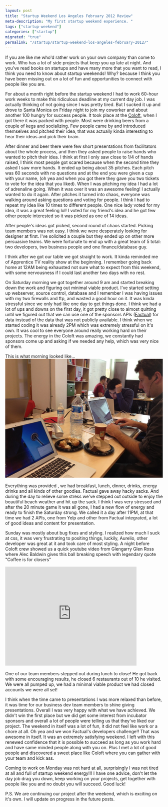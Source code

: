 ```yaml
---
layout: post
title: "Startup Weekend Los Angeles February 2012 Review"
meta-description: "My first startup weekend experience. "
tags: ["startup-weekend"]
categories: ["startup"]
migrated: "true"
permalink: "/startup/startup-weekend-los-angeles-february-2012/"
---
```

If you are like me who'd rather work on your own company than come to work. Who has a lot of side projects that keep you up late at night. And you've read books on startups and have many more that you want to read, I think you need to know about startup weekends! Why? because I think you have been missing out on a lot of fun and opportunities to connect with people like you are. 

For about a month right before the startup weekend I had to work 60-hour work weeks  to make this ridiculous deadline at my current day job. I was actually thinking of not going since I was pretty tired. But I sucked it up and drove to Santa Monica on Friday night to join my coworker and about another 100 hungry for success people. It took place at the [Coloft][1], when I got there it was packed with people. Most were drinking beers from a couple of kegs and socializing. Few people came by and introduced themselves and pitched their idea, that was actually kinda interesting to hear their ideas and pick their brain.

After dinner and beer there were few short presentations from facilitators about the whole process, and then they asked people to raise hands who wanted to pitch their idea. I think at first I only saw close to 1/4 of hands raised, I think most people got scared because when the second time they asked I saw more hands. It ended up being about 35 pitches. Each pitch was 60 seconds with no questions and at the end you were given a cup with your name, (oh yea and when you got there they gave you two tickets to vote for the idea that you liked). When I was pitching my idea I had a lot of adrenaline going. When it was over it was an awesome feeling! I actually wanted to do it again. After pitches it turned into chaos, everyone was walking around asking questions and voting for people. I think I had to repeat my idea like 10 times to different people. One nice lady voted for my idea, it was a great feeling lol! I voted for my friend's idea and he got few other people interested so it was picked as one of 14 ideas. 

After people's ideas got picked, second round of chaos started. Picking team members was not easy. I think we were desperately looking for designer at first. I've solicited a couple but they ended up on other more persuasive teams. We were fortunate to end up with a great team of 5 total: two developers, two business people and one finance/database guy. 

I think after we got our table we got straight to work. It kinda reminded me of Apprentice TV reality show at the beginning. I remember going back home at 12AM being exhausted not sure what to expect from this weekend, with some nervousness if I could last another two days with no rest. 

On Saturday morning we got together around 9 am and started breaking down the work and figuring out minimal viable product. I've started setting up webserver, source control, database and I remember I was having issues with my two firewalls and ftp, and wasted a good hour on it. It was kinda stressful since we only had like one day to get things done. I think we had a lot of ups and downs on the first day, it got pretty close to almost quitting until we figured out that we can use one of the sponsors APIs ([Factual][2]) for data instead of the data that was not publicly available. I think when we started coding it was already 2PM which was extremely stressful on it's own. It was cool to see everyone around really working hard on their projects. The energy in the Coloft was amazing, we constantly had sponsors come up and asking if we needed any help, which was very nice of them. 

This is what morning looked like...
![Morning Startup Weekend][3]

Everything was provided , we had breakfast, lunch, dinner, drinks, energy drinks and all kinds of other goodies. Factual gave away hacky sacks. And during the day to relieve some stress we've stepped out outside to enjoy the beautiful beach weather and hit up the sack. I think I was very stressed and after the 20 minute game it was all gone, I had a new flow of energy and ready to finish the Saturday strong. We called it a day after 11PM, at that time we had 2 APIs, one from Yelp and other from Factual integrated, a lot of good ideas and content for presentation.

Sunday was mostly about bug fixes and styling. I realized how much I suck at css, it was very frustrating to positing things, luckily, Aurelio, other developer was great at it and took care of most styling. A night before Coloft crew showed us a quick youtube video from Glengarry Glen Ross where Alec Baldwin gives this ball breaking speech with legendary quote "Coffee is for closers"

<iframe width="420" height="315" src="http://www.youtube.com/embed/y-AXTx4PcKI" frameborder="0" allowfullscreen></iframe>

One of our team members stepped out during lunch to close! He got back with some encouraging results, he closed 6 restaurants out of 10 he visited. We were all pumped up, we had a minimal viable product we had closed accounts we were all set!


I think when the time came to presentations I was more relaxed than before, it was time for our business dev team members to shine giving presentations. Overall I was very happy with what we have achieved. We didn't win the first place but we did get some interest from incubator sponsors and overall a lot of people were telling us that they've liked our project. The weekend in itself was a lot of fun, it did not feel like work or a chore at all. Oh yea and we won Factual's developers challenge!! That was awesome in itself. It was an extremely satisfying weekend. I left with this renewed confidence that it is possible to succeed as long as you work hard and have same minded people along with you on. Plus I met a lot of good people and discovered a sweet place like Coloft where you can gather with your team and kick ass. 

Coming to work on Monday was not hard at all, surprisingly I was not tired at all and full of startup weekend energy!!! I have one advice, don't let the day job drag you down, keep working on your projects, get together with people like you and no doubt you will succeed. Good luck! 


P.S. We are continuing our project after the weekend, which is exciting on it's own. I will update on progress in the future posts.


  [1]: http://coloft.com/
  [2]: http://www.factual.com/
  [3]: /uploads/12-02/morning.JPG